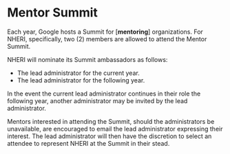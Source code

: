# Mentor Summit

Each year, Google hosts a Summit for [**mentoring**] organizations. For NHERI, specifically, two (2) members are allowed to attend the Mentor Summit.

NHERI will nominate its Summit ambassadors as follows:

- The lead administrator for the current year.
- The lead administrator for the following year.

In the event the current lead administrator continues in their role the following year, another administrator may be invited by the lead administrator.

Mentors interested in attending the Summit, should the administrators be unavailable, are encouraged to email the lead administrator expressing their interest. The lead administrator will then have the discretion to select an attendee to represent NHERI at the Summit in their stead.
